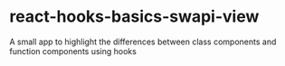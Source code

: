 # react-hooks-basics-swapi-view
A small app to highlight the differences between class components and function components using hooks
